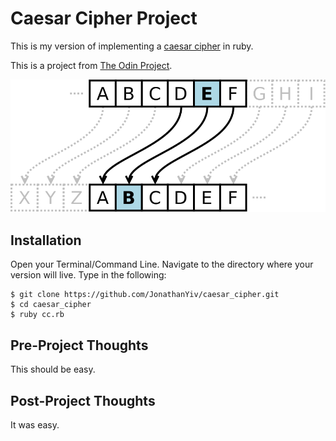 # Caesar Cipher Project

This is my version of implementing a [caesar cipher](https://en.wikipedia.org/wiki/Caesar_cipher) in ruby.

This is a project from [The Odin Project](https://www.theodinproject.com/courses/ruby-programming/lessons/building-blocks).

![Caesar Cipher](/caesar-cipher.png)

## Installation

Open your Terminal/Command Line. Navigate to the directory where your version will live. Type in the following:

```
$ git clone https://github.com/JonathanYiv/caesar_cipher.git
$ cd caesar_cipher
$ ruby cc.rb
```

## Pre-Project Thoughts

This should be easy.

## Post-Project Thoughts

It was easy.
